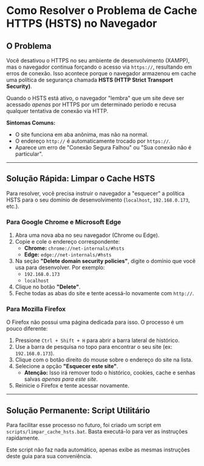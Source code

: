 # Como Resolver o Problema de Cache HTTPS (HSTS) no Navegador

## O Problema

Você desativou o HTTPS no seu ambiente de desenvolvimento (XAMPP), mas o navegador continua forçando o acesso via `https://`, resultando em erros de conexão. Isso acontece porque o navegador armazenou em cache uma política de segurança chamada **HSTS (HTTP Strict Transport Security)**.

Quando o HSTS está ativo, o navegador "lembra" que um site deve ser acessado *apenas* por HTTPS por um determinado período e recusa qualquer tentativa de conexão via HTTP.

**Sintomas Comuns:**
- O site funciona em aba anônima, mas não na normal.
- O endereço `http://` é automaticamente trocado por `https://`.
- Aparece um erro de "Conexão Segura Falhou" ou "Sua conexão não é particular".

---

## Solução Rápida: Limpar o Cache HSTS

Para resolver, você precisa instruir o navegador a "esquecer" a política HSTS para o seu domínio de desenvolvimento (`localhost`, `192.168.0.173`, etc.).

### Para Google Chrome e Microsoft Edge

1.  Abra uma nova aba no seu navegador (Chrome ou Edge).
2.  Copie e cole o endereço correspondente:
    -   **Chrome:** `chrome://net-internals/#hsts`
    -   **Edge:** `edge://net-internals/#hsts`
3.  Na seção **"Delete domain security policies"**, digite o domínio que você usa para desenvolver. Por exemplo:
    -   `192.168.0.173`
    -   `localhost`
4.  Clique no botão **"Delete"**.
5.  Feche todas as abas do site e tente acessá-lo novamente com `http://`.

### Para Mozilla Firefox

O Firefox não possui uma página dedicada para isso. O processo é um pouco diferente:

1.  Pressione `Ctrl + Shift + H` para abrir a barra lateral de histórico.
2.  Use a barra de pesquisa no topo para encontrar o seu site (ex: `192.168.0.173`).
3.  Clique com o botão direito do mouse sobre o endereço do site na lista.
4.  Selecione a opção **"Esquecer este site"**.
    -   **Atenção:** Isso irá remover todo o histórico, cookies, cache e senhas salvas *apenas para este site*.
5.  Reinicie o Firefox e tente acessar novamente.

---

## Solução Permanente: Script Utilitário

Para facilitar esse processo no futuro, foi criado um script em `scripts/limpar_cache_hsts.bat`. Basta executá-lo para ver as instruções rapidamente.

Este script não faz nada automático, apenas exibe as mesmas instruções deste guia para sua conveniência.
